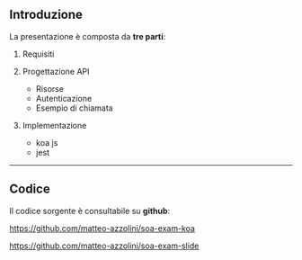 ## Introduzione

La presentazione è composta da **tre parti**:

1. Requisiti

2. Progettazione API
    - Risorse
    - Autenticazione
    - Esempio di chiamata

3. Implementazione
    - koa js
    - jest

---

## Codice

Il codice sorgente è consultabile su **github**: 

https://github.com/matteo-azzolini/soa-exam-koa

https://github.com/matteo-azzolini/soa-exam-slide
